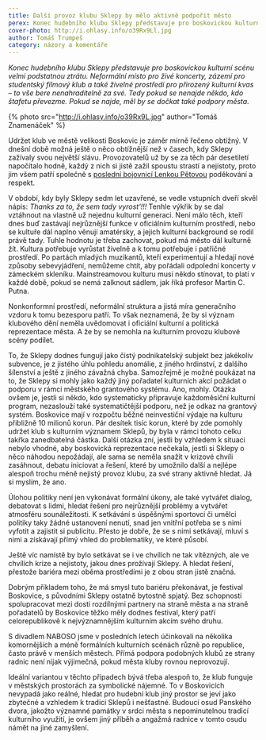 ```yaml
---
title: Další provoz klubu Sklepy by mělo aktivně podpořit město
perex: Konec hudebního klubu Sklepy představuje pro boskovickou kulturní scénu velmi podstatnou ztrátu. Nezasloužily by si tedy Sklepy aktivnější podporu ze strany města?
cover-photo: http://i.ohlasy.info/o39Rx9Ll.jpg
author: Tomáš Trumpeš
category: názory a komentáře
---
```


*Konec hudebního klubu Sklepy představuje pro boskovickou kulturní scénu velmi podstatnou ztrátu. Neformální místo pro živé koncerty, zázemí pro studentský filmový klub a také živelné prostředí pro přirozený kulturní kvas – to vše bere nenahraditelně za své. Tedy pokud se nenajde někdo, kdo štafetu převezme. Pokud se najde, měl by se dočkat také podpory města.*

{% photo src="http://i.ohlasy.info/o39Rx9L.jpg" author="Tomáš Znamenáček" %}

Udržet klub ve městě velikosti Boskovic je záměr mírně řečeno obtížný. V dnešní době možná ještě o něco obtížnější než v časech, kdy Sklepy zažívaly svou největší slávu. Provozovatelů už by se za těch pár desetiletí napočítalo hodně, každý z nich si jistě zažil spoustu strastí a nejistoty, proto jim všem patří společně s [poslední bojovnicí Lenkou Pětovou](http://www.ohlasy.info/clanky/2017/07/konec-sklepu.html) poděkování a respekt.

V období, kdy byly Sklepy sedm let uzavřené, se vedle vstupních dveří skvěl nápis: *Thanks za to, že sem tady vyrost’!!!* Tenhle výkřik by se dal vztáhnout na vlastně už nejednu kulturní generaci. Není málo těch, kteří dnes buď zastávají nejrůznější funkce v oficiálním kulturním prostředí, nebo se kultuře dál naplno věnují amatérsky, a jejich kulturní background se rodil právě tady. Tuhle hodnotu je třeba zachovat, pokud má město dál kulturně žít. Kultura potřebuje vyrůstat živelně a k tomu potřebuje i patřičné prostředí. Po partách mladých muzikantů, kteří experimentují a hledají nové způsoby sebevyjádření, nemůžeme chtít, aby pořádali odpolední koncerty v zámeckém skleníku. Mainstreamovou kulturu musí někdo stínovat, to platí v každé době, pokud se nemá zalknout sádlem, jak říká profesor Martin C. Putna.

Nonkonformní prostředí, neformální struktura a jistá míra generačního vzdoru k tomu bezesporu patří. To však neznamená, že by si význam klubového dění neměla uvědomovat i oficiální kulturní a politická reprezentace města. A že by se nemohla na kulturním provozu klubové scény podílet.

To, že Sklepy dodnes fungují jako čistý podnikatelský subjekt bez jakékoliv subvence, je z jistého úhlu pohledu anomálie, z jiného hrdinství, z dalšího šílenství a ještě z jiného závažná chyba. Samozřejmě je možné poukázat na to, že Sklepy si mohly jako každý jiný pořadatel kulturních akcí požádat o podporu v rámci městského grantového systému. Ano, mohly. Otázka ovšem je, jestli si někdo, kdo systematicky připravuje každoměsíční kulturní program, nezaslouží také systematičtější podporu, než je odkaz na grantový systém. Boskovice mají v rozpočtu běžné neinvestiční výdaje na kulturu přibližně 10 milionů korun. Pár desítek tisíc korun, které by zde pomohly udržet klub s kulturním významem Sklepů, by byla v rámci tohoto celku takřka zanedbatelná částka. Další otázka zní, jestli by vzhledem k situaci nebylo vhodné, aby boskovická reprezentace nečekala, jestli si Sklepy o něco náhodou nepožádají, ale sama se neměla snažit v krizové chvíli zasáhnout, debatu iniciovat a řešení, které by umožnilo další a nejlépe alespoň trochu méně nejistý provoz klubu, za své strany aktivně hledat. Já si myslím, že ano.

Úlohou politiky není jen vykonávat formální úkony, ale také vytvářet dialog, debatovat s lidmi, hledat řešení pro nejrůznější problémy a vytvářet atmosféru sounáležitosti. K setkávání s úspěšnými sportovci či umělci politiky taky žádné ustanovení nenutí, snad jen vnitřní potřeba se s nimi vyfotit a zajistit si publicitu. Přesto je dobře, že se s nimi setkávají, mluví s nimi a získávají přímý vhled do problematiky, ve které působí.

Ještě víc namístě by bylo setkávat se i ve chvílích ne tak vítězných, ale ve chvílích krize a nejistoty, jakou dnes prožívají Sklepy. A hledat řešení, přestože bariéra mezi oběma prostředími je z obou stran jistě značná.

Dobrým příkladem toho, že má smysl tuto bariéru překonávat, je festival Boskovice, s původními Sklepy ostatně bytostně spjatý. Bez schopnosti spolupracovat mezi dosti rozdílnými partnery na straně města a na straně pořadatelů by Boskovice těžko měly dodnes festival, který patří celorepublikově k nejvýznamnějším kulturním akcím svého druhu.

S divadlem NABOSO jsme v posledních letech účinkovali na několika komornějších a méně formálních kulturních scénách různě po republice, často právě v menších městech. Přímá podpora podobných klubů ze strany radnic není nijak výjimečná, pokud města kluby rovnou neprovozují.

Ideální variantou v těchto případech bývá třeba alespoň to, že klub funguje v městských prostorách za symbolické nájemné. To v Boskovicích nevypadá jako reálné, hledat pro hudební klub jiný prostor se jeví jako zbytečné a vzhledem k tradici Sklepů i nešťastné. Budoucí osud Panského dvora, jakožto významné památky v srdci města s nepominutelnou tradicí kulturního využití, je ovšem jiný příběh a angažmá radnice v tomto osudu námět na jiné zamyšlení. 

